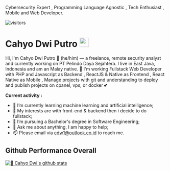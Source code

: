 Cybersecurity Expert , Programming Language Agnostic , Tech Enthusiast , Mobile and Web Developer.

![visitors](https://git-visitors.gkampitakis.vercel.app/api/homepage)

# Cahyo Dwi Putro <img src="https://github.com/TheDudeThatCode/TheDudeThatCode/blob/master/Assets/Hi.gif" width="29px">

Hi, I'm Cahyo Dwi Putro 👨 (he/him) — a freelance, remote security analyst and currently working on PT Pelindo Daya Sejahtera. I live in East Java, Indonesia and am an Malay native. 🙌 I'm working Fullstack Web Developer with PHP and Javascript as Backend , ReactJS & Native as Frontend , React Native as Mobile , Manage projects with git and understanding to deploy and publish projects on cpanel, vps, or docker 💕


**Current activity :**

- 📖 I’m currently learning machine learning and artificial intelligence;
- 🤔 My interests are with front-end & backend then i decide to do fullstack;
- 💼 I’m pursuing a Bachelor's degree in Software Engineering;
- 💬 Ask me about anything, I am happy to help;
- 📫 Please email via cdw1@outlook.co.id to reach me.



## Github Performance Overall

[![🦉 Cahyo Dwi's github stats](https://github-readme-stats.vercel.app/api?username=cdw1p&show_icons=true)](https://github.com/cdw1p)
